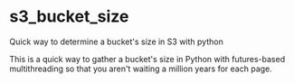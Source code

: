 # s3_bucket_size
Quick way to determine a bucket's size in S3 with python

This is a quick way to gather a bucket's size in Python with futures-based multithreading so that you aren't waiting a million years for each page.
